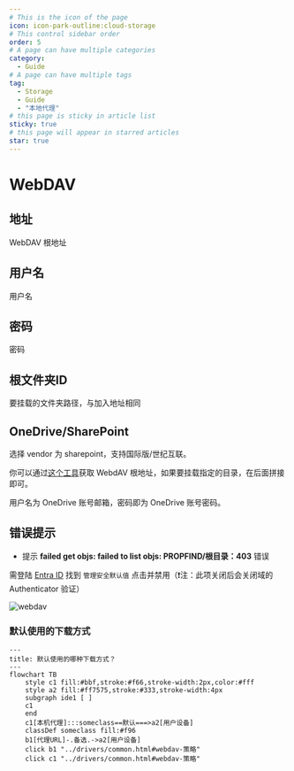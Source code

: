 ```yaml
---
# This is the icon of the page
icon: icon-park-outline:cloud-storage
# This control sidebar order
order: 5
# A page can have multiple categories
category:
  - Guide
# A page can have multiple tags
tag:
  - Storage
  - Guide
  - "本地代理"
# this page is sticky in article list
sticky: true
# this page will appear in starred articles
star: true
---
```


# WebDAV

## **地址**

WebDAV 根地址

## **用户名**

用户名

## **密码**

密码

## **根文件夹ID**

要挂载的文件夹路径，与加入地址相同

## **OneDrive/SharePoint**

选择 vendor 为 sharepoint，支持国际版/世纪互联。

你可以通过[这个工具](https://alist.example.com/tool/onedrive/webdav.html)获取 WebdAV 根地址，如果要挂载指定的目录，在后面拼接即可。

用户名为 OneDrive 账号邮箱，密码即为 OneDrive 账号密码。

## 错误提示

- 提示 **failed get objs: failed to list objs: PROPFIND/根目录：403** 错误

需登陆 [Entra ID](https://entra.microsoft.com/#view/Microsoft_AAD_IAM/TenantOverview.ReactView?Microsoft_AAD_IAM_legacyAADRedirect=true) 找到 `管理安全默认值` 点击并禁用（❗注：此项关闭后会关闭域的 Authenticator 验证）

![webdav](/img/drivers/webdav/webdav_Security.png)

### **默认使用的下载方式**


```mermaid
---
title: 默认使用的哪种下载方式？
---
flowchart TB
    style c1 fill:#bbf,stroke:#f66,stroke-width:2px,color:#fff
    style a2 fill:#ff7575,stroke:#333,stroke-width:4px
    subgraph ide1 [ ]
    c1
    end
    c1[本机代理]:::someclass==默认===>a2[用户设备]
    classDef someclass fill:#f96
    b1[代理URL]-.备选.->a2[用户设备]
    click b1 "../drivers/common.html#webdav-策略"
    click c1 "../drivers/common.html#webdav-策略"
```
